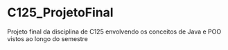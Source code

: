 # C125_ProjetoFinal
Projeto final da disciplina de C125 envolvendo os conceitos de Java e POO vistos ao longo do semestre
